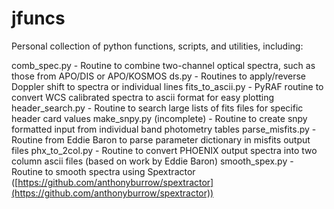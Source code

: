 # jfuncs
Personal collection of python functions, scripts, and utilities, including:

comb_spec.py - Routine to combine two-channel optical spectra, such as those from APO/DIS or APO/KOSMOS
ds.py - Routines to apply/reverse Doppler shift to spectra or individual lines
fits_to_ascii.py - PyRAF routine to convert WCS calibrated spectra to ascii format for easy plotting
header_search.py - Routine to search large lists of fits files for specific header card values
make_snpy.py (incomplete) - Routine to create snpy formatted input from individual band photometry tables
parse_misfits.py - Routine from Eddie Baron to parse parameter dictionary in misfits output files
phx_to_2col.py - Routine to convert PHOENIX output spectra into two column ascii files (based on work by Eddie Baron)
smooth_spex.py - Routine to smooth spectra using Spextractor ([https://github.com/anthonyburrow/spextractor](https://github.com/anthonyburrow/spextractor)) 
